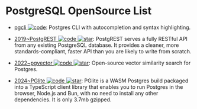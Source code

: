 # PostgreSQL OpenSource List

- [pgcli ![code](https://ng-tech.icu/assets/code.svg)](https://github.com/dbcli/pgcli): Postgres CLI with autocompletion and syntax highlighting.

- [2019~PostgREST ![code](https://ng-tech.icu/assets/code.svg) ![star](https://img.shields.io/github/stars/PostgREST/postgrest)](https://github.com/PostgREST/postgrest): PostgREST serves a fully RESTful API from any existing PostgreSQL database. It provides a cleaner, more standards-compliant, faster API than you are likely to write from scratch.

- [2022~pgvector ![code](https://ng-tech.icu/assets/code.svg) ![star](https://img.shields.io/github/stars/pgvector/pgvector)](https://github.com/pgvector/pgvector): Open-source vector similarity search for Postgres.

- [2024~PGlite ![code](https://ng-tech.icu/assets/code.svg) ![star](https://img.shields.io/github/stars/electric-sql/pglite)](https://github.com/electric-sql/pglite): PGlite is a WASM Postgres build packaged into a TypeScript client library that enables you to run Postgres in the browser, Node.js and Bun, with no need to install any other dependencies. It is only 3.7mb gzipped.
